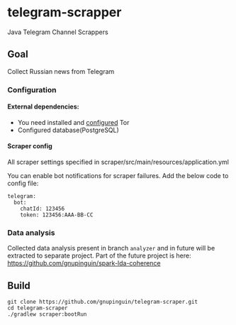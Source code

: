 # telegram-scrapper
Java Telegram Channel Scrappers

## Goal
Collect Russian news from Telegram

### Configuration

#### External dependencies:
- You need installed and [configured](https://stackoverflow.com/questions/1969958/how-to-change-the-tor-exit-node-programmatically-to-get-a-new-ip) Tor
- Configured database(PostgreSQL)

#### Scraper config
All scraper settings specified in scraper/src/main/resources/application.yml

You can enable bot notifications for scraper failures. Add the below code to config file:

``` 
telegram:
  bot:
    chatId: 123456
    token: 123456:AAA-BB-CC
```

### Data analysis

Collected data analysis present in branch ```analyzer``` and in future will be extracted to separate project.
Part of the future project is here: https://github.com/gnupinguin/spark-lda-coherence

## Build
```
git clone https://github.com/gnupinguin/telegram-scraper.git
cd telegram-scraper
./gradlew scraper:bootRun
```

